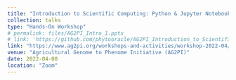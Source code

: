 ```yaml
---
title: "Introduction to Scientific Computing: Python & Jupyter Notebooks"
collection: talks
type: "Hands-On Workshop"
# permalink: files/AG2PI_Intro_1.pptx
# link: 'https://github.com/phytooracle/AG2PI_Introduction_to_Scientific_Computing'
link: "https://www.ag2pi.org/workshops-and-activities/workshop-2022-04/"
venue: "Agricultural Genome to Phenome Initiative (AG2PI)"
date: 2022-04-08
location: "Zoom"
---
```

